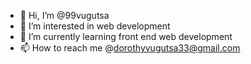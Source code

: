 - 👋 Hi, I’m @99vugutsa
- 👀 I’m interested in web development
- 🌱 I’m currently learning front end web development
- 📫 How to reach me @dorothyvugutsa33@gmail.com

<!---
99vugutsa/99vugutsa is a ✨ special ✨ repository because its `README.md` (this file) appears on your GitHub profile.
You can click the Preview link to take a look at your changes.
--->

